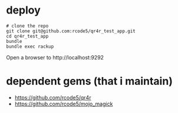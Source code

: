 # deploy

    # clone the repo
    git clone git@github.com:rcode5/qr4r_test_app.git
    cd qr4r_test_app
    bundle
    bundle exec rackup
    
Open a browser to http://localhost:9292

# dependent gems (that i maintain)

* https://github.com/rcode5/qr4r
* https://github.com/rcode5/mojo_magick
